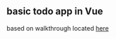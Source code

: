 ## basic todo app in Vue

based on walkthrough located [here](https://github.com/nashville-software-school/Vue-Workshop/blob/master/chapters/Session_2.md)
